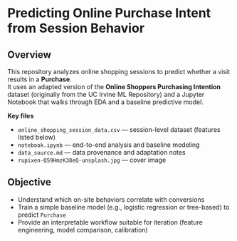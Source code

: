 # Predicting Online Purchase Intent from Session Behavior

## Overview
This repository analyzes online shopping sessions to predict whether a visit results in a **Purchase**.  
It uses an adapted version of the **Online Shoppers Purchasing Intention** dataset (originally from the UC Irvine ML Repository) and a Jupyter Notebook that walks through EDA and a baseline predictive model.

**Key files**
- `online_shopping_session_data.csv` — session-level dataset (features listed below)
- `notebook.ipynb` — end-to-end analysis and baseline modeling
- `data_source.md` — data provenance and adaptation notes
- `rupixen-Q59HmzK38eQ-unsplash.jpg` — cover image

## Objective
- Understand which on-site behaviors correlate with conversions
- Train a simple baseline model (e.g., logistic regression or tree-based) to predict `Purchase`
- Provide an interpretable workflow suitable for iteration (feature engineering, model comparison, calibration)
